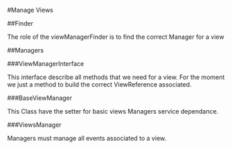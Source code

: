 #Manage Views

##Finder

The role of the viewManagerFinder is to find the correct Manager for a view

##Managers

###ViewManagerInterface

This interface describe all methods that we need for a view.
For the moment we just a method to build the correct ViewReference associated.

###BaseViewManager

This Class have the setter for basic views Managers service dependance.

###ViewsManager

Managers must manage all events associated to a view.